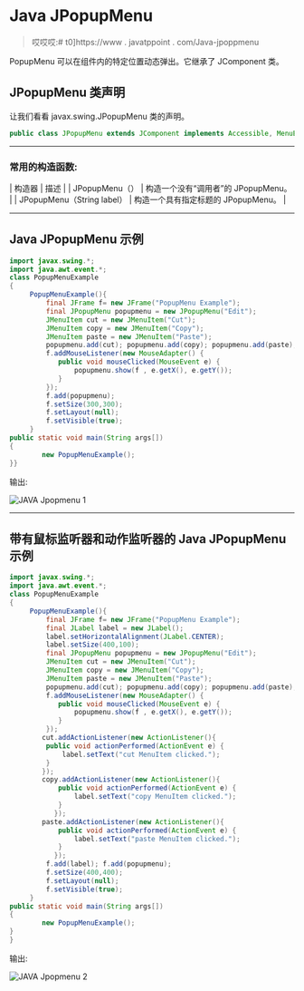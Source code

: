 # Java JPopupMenu

> 哎哎哎:# t0]https://www . javatppoint . com/Java-jpoppmenu

PopupMenu 可以在组件内的特定位置动态弹出。它继承了 JComponent 类。

## JPopupMenu 类声明

让我们看看 javax.swing.JPopupMenu 类的声明。

```java
public class JPopupMenu extends JComponent implements Accessible, MenuElement

```

* * *

### 常用的构造函数:

| 构造器 | 描述 |
| JPopupMenu（） | 构造一个没有“调用者”的 JPopupMenu。 |
| JPopupMenu（String label） | 构造一个具有指定标题的 JPopupMenu。 |

* * *

## Java JPopupMenu 示例

```java
import javax.swing.*;
import java.awt.event.*;
class PopupMenuExample
{
	 PopupMenuExample(){
         final JFrame f= new JFrame("PopupMenu Example");
         final JPopupMenu popupmenu = new JPopupMenu("Edit"); 
         JMenuItem cut = new JMenuItem("Cut");
         JMenuItem copy = new JMenuItem("Copy");
         JMenuItem paste = new JMenuItem("Paste");
         popupmenu.add(cut); popupmenu.add(copy); popupmenu.add(paste);      
         f.addMouseListener(new MouseAdapter() {
            public void mouseClicked(MouseEvent e) {            
            	popupmenu.show(f , e.getX(), e.getY());
            }               
         });
         f.add(popupmenu); 
         f.setSize(300,300);
         f.setLayout(null);
         f.setVisible(true);
	 }
public static void main(String args[])
{
        new PopupMenuExample();
}}

```

输出:

![JAVA Jpopmenu 1](../img/14f87cab7afb74ba9963a489d834bba8.png)

* * *

## 带有鼠标监听器和动作监听器的 Java JPopupMenu 示例

```java
import javax.swing.*;
import java.awt.event.*;
class PopupMenuExample 
{
	 PopupMenuExample(){
         final JFrame f= new JFrame("PopupMenu Example");
         final JLabel label = new JLabel();        
         label.setHorizontalAlignment(JLabel.CENTER);
         label.setSize(400,100);
         final JPopupMenu popupmenu = new JPopupMenu("Edit"); 
         JMenuItem cut = new JMenuItem("Cut");
         JMenuItem copy = new JMenuItem("Copy");
         JMenuItem paste = new JMenuItem("Paste");
         popupmenu.add(cut); popupmenu.add(copy); popupmenu.add(paste);      
         f.addMouseListener(new MouseAdapter() {
            public void mouseClicked(MouseEvent e) {            
            	popupmenu.show(f , e.getX(), e.getY());
            }               
         });
        cut.addActionListener(new ActionListener(){
         public void actionPerformed(ActionEvent e) {            
             label.setText("cut MenuItem clicked.");
         }
        });
        copy.addActionListener(new ActionListener(){
            public void actionPerformed(ActionEvent e) {            
                label.setText("copy MenuItem clicked.");
            }
           });
        paste.addActionListener(new ActionListener(){
            public void actionPerformed(ActionEvent e) {            
                label.setText("paste MenuItem clicked.");
            }
           });
         f.add(label); f.add(popupmenu); 
         f.setSize(400,400);
         f.setLayout(null);
         f.setVisible(true);
	 }
public static void main(String args[])
{
        new PopupMenuExample();
}
}

```

输出:

![JAVA Jpopmenu 2](../img/d73582e26d23fa2036dce4d2d6e7d7ab.png)